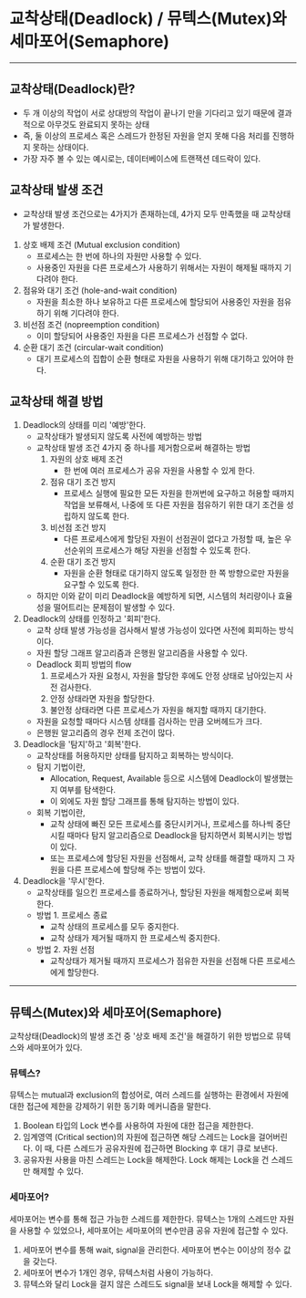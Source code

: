 # 교착상태(Deadlock) / 뮤텍스(Mutex)와 세마포어(Semaphore)

---

## 교착상태(Deadlock)란?
- 두 개 이상의 작업이 서로 상대방의 작업이 끝나기 만을 기다리고 있기 때문에 결과적으로 아무것도 완료되지 못하는 상태
- 즉, 둘 이상의 프로세스 혹은 스레드가 한정된 자원을 얻지 못해 다음 처리를 진행하지 못하는 상태이다.
- 가장 자주 볼 수 있는 예시로는, 데이터베이스에 트랜잭션 데드락이 있다.

## 교착상태 발생 조건
- 교착상태 발생 조건으로는 4가지가 존재하는데, 4가지 모두 만족했을 때 교착상태가 발생한다.
1. 상호 배제 조건 (Mutual exclusion condition)
	- 프로세스는 한 번에 하나의 자원만 사용할 수 있다.
	- 사용중인 자원을 다른 프로세스가 사용하기 위해서는 자원이 해제될 때까지 기다려야 한다.
2. 점유와 대기 조건 (hole-and-wait condition)
	- 자원을 최소한 하나 보유하고 다른 프로세스에 할당되어 사용중인 자원을 점유하기 위해 기다려야 한다.
3. 비선점 조건 (nopreemption condition)
	- 이미 할당되어 사용중인 자원을 다른 프로세스가 선점할 수 없다.
4. 순환 대기 조건 (circular-wait condition)
	- 대기 프로세스의 집합이 순환 형태로 자원을 사용하기 위해 대기하고 있어야 한다.

## 교착상태 해결 방법
1. Deadlock의 상태를 미리 '예방'한다.
	- 교착상태가 발생되지 않도록 사전에 예방하는 방법
	- 교착상태 발생 조건 4가지 중 하나를 제거함으로써 해결하는 방법
		1. 자원의 상호 배제 조건
			- 한 번에 여러 프로세스가 공유 자원을 사용할 수 있게 한다.
		2. 점유 대기 조건 방지
			- 프로세스 실행에 필요한 모든 자원을 한꺼번에 요구하고 허용할 때까지 작업을 보류해서, 나중에 또 다른 자원을 점유하기 위한 대기 조건을 성립하지 않도록 한다.
		3. 비선점 조건 방지
			- 다른 프로세스에게 할당된 자원이 선점권이 없다고 가정할 때, 높은 우선순위의 프로세스가 해당 자원을 선점할 수 있도록 한다.
		4. 순환 대기 조건 방지
			- 자원을 순환 형태로 대기하지 않도록 일정한 한 쪽 방향으로만 자원을 요구할 수 있도록 한다.
	- 하지만 이와 같이 미리 Deadlock을 예방하게 되면, 시스템의 처리량이나 효율성을 떨어트리는 문제점이 발생할 수 있다.
2. Deadlock의 상태를 인정하고 '회피'한다.
	- 교착 상태 발생 가능성을 검사해서 발생 가능성이 있다면 사전에 회피하는 방식이다.
	- 자원 할당 그래프 알고리즘과 은행원 알고리즘을 사용할 수 있다.
	- Deadlock 회피 방법의 flow
		1. 프로세스가 자원 요청시, 자원을 할당한 후에도 안정 상태로 남아있는지 사전 검사한다.
		2. 안정 상태라면 자원을 할당한다.
		3. 불안정 상태라면 다른 프로세스가 자원을 해지할 때까지 대기한다.
	- 자원을 요청할 때마다 시스템 상태를 검사하는 만큼 오버헤드가 크다.
	- 은행원 알고리즘의 경우 전제 조건이 많다.
3. Deadlock을 '탐지'하고 '회복'한다.
	- 교착상태를 허용하지만 상태를 탐지하고 회복하는 방식이다.
	- 탐지 기법이란,
		- Allocation, Request, Available 등으로 시스템에 Deadlock이 발생했는지 여부를 탐색한다.
		- 이 외에도 자원 할당 그래프를 통해 탐지하는 방법이 있다.
	- 회복 기법이란,
		- 교착 상태에 빠진 모든 프로세스를 중단시키거나, 프로세스를 하나씩 중단 시킬 때마다 탐지 알고리즘으로 Deadlock을 탐지하면서 회복시키는 방법이 있다.
		- 또는 프로세스에 할당된 자원을 선점해서, 교착 상태를 해결할 때까지 그 자원을 다른 프로세스에 할당해 주는 방법이 있다.
4. Deadlock을 '무시'한다.
	- 교착상태를 일으킨 프로세스를 종료하거나, 할당된 자원을 해제함으로써 회복한다.
	- 방법 1. 프로세스 종료
		- 교착 상태의 프로세스를 모두 중지한다.
		- 교착 상태가 제거될 때까지 한 프로세스씩 중지한다.
	- 방법 2. 자원 선점
		- 교착상태가 제거될 때까지 프로세스가 점유한 자원을 선점해 다른 프로세스에게 할당한다.




---


## 뮤텍스(Mutex)와 세마포어(Semaphore)
교착상태(Deadlock)의 발생 조건 중 '상호 배제 조건'을 해결하기 위한 방법으로 뮤텍스와 세마포어가 있다.

### 뮤텍스?
뮤텍스는 mutual과 exclusion의 합성어로, 여러 스레드를 실행하는 환경에서 자원에 대한 접근에 제한을 강제하기 위한 동기화 메커니즘을 말한다.

1. Boolean 타입의 Lock 변수를 사용하여 자원에 대한 접근을 제한한다.
2. 임계영역 (Critical section)의 자원에 접근하면 해당 스레드는 Lock을 걸어버린다. 이 때, 다른 스레드가 공유자원에 접근하면 Blocking 후 대기 큐로 보낸다.
3. 공유자원 사용을 마친 스레드는 Lock을 해제한다. Lock 해제는 Lock을 건 스레드만 해제할 수 있다.

### 세마포어?
세마포어는 변수를 통해 접근 가능한 스레드를 제한한다.
뮤텍스는 1개의 스레드만 자원을 사용할 수 있었으나, 세마포어는 세마포어의 변수만큼 공유 자원에 접근할 수 있다.

1. 세마포어 변수를 통해 wait, signal을 관리한다. 세마포어 변수는 0이상의 정수 값을 갖는다.
2. 세마포어 변수가 1개인 경우, 뮤텍스처럼 사용이 가능하다.
3. 뮤텍스와 달리 Lock을 걸지 않은 스레드도 signal을 보내 Lock을 해제할 수 있다.



